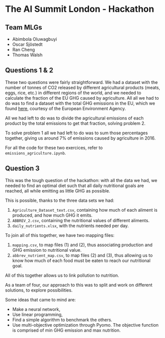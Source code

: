 # The AI Summit London - Hackathon

## Team MLGs 
- Abimbola Oluwagbuyi
- Oscar Sjöstedt
- Ran Cheng
- Thomas Walsh

## Questions 1 & 2
These two questions were fairly straightforward. We had a dataset with the number of tonnes of CO2 released by different agricultural products (meats, eggs, rice, etc.) in different regions of the world, and we needed to calculate the fraction of the EU GHG caused by agriculture. All all we had to do was to find a dataset with the total GHG emissions in the EU, which we found [here](https://www.eea.europa.eu/data-and-maps/daviz/total-ghg-emissions-1#tab-chart_1), courtesy of the European Environment Agency.

All we had left to do was to divide the agricultural emissions of each product by the total emissions to get that fraction, solving problem 2.

To solve problem 1 all we had left to do was to sum those percentages together, giving us around 7% of emissions caused by agriculture in 2016.

For all the code for these two exercices, refer to `emissions_agriculture.ipynb`.

## Question 3
This was the tough question of the hackathon: with all the data we had, we needed to find an optimal diet such that all daily nutritional goals are reached, all while emitting as little GHG as possible.

This is possible, thanks to the three data sets we had:
1. `Agriculture_Dataset_text.csv`, containing how much of each aliment is produced, and how much GHG it emits.
2. `ABBREV_2.csv`, containing the nutritional values of different aliments.
3. `daily_nutrients.xlsx`, with the nutrients needed per day.

To join all of this together, we have two mapping files:
1. `mapping.csv`, to map files (1) and (2), thus associating production and GHG emission to nutritional value.
2. `abbrev_nutrient_map.csv`, to map files (2) and (3), thus allowing us to know how much of each food must be eaten to reach our nutritional goal.

All of this together allows us to link pollution to nutrition.

As a team of four, our approach to this was to split and work on different solutions, to explore possibilities.

Some ideas that came to mind are:
- Make a neural network,
- Use linear programming,
- Find a simple algorithm to benchmark the others.
- Use multi-objective optimization through Pyomo. The objective function is comprised of min GHG emission and max nutrition.
